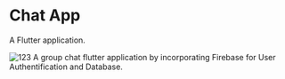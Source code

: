 # Chat App

A Flutter application.

![123](https://user-images.githubusercontent.com/60261673/117349323-e397ca00-aec8-11eb-8200-4e588f7c1076.gif)
A group chat flutter application by incorporating Firebase for User Authentification and Database. 
